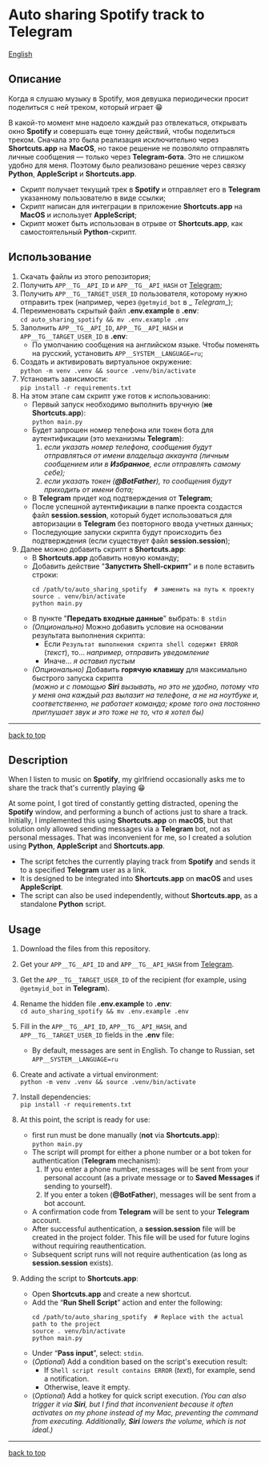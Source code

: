 # Auto sharing Spotify track to Telegram

[English](#Description)

## Описание

Когда я слушаю музыку в Spotify, моя девушка периодически просит поделиться с ней треком, который играет 😁

В какой-то момент мне надоело каждый раз отвлекаться, открывать окно __Spotify__ и совершать еще тонну действий, чтобы
поделиться треком. Сначала это была реализация исключительно через __Shortcuts.app__ на __MacOS__, но такое решение не
позволяло отправлять личные сообщения — только через __Telegram-бота__. Это не слишком удобно для меня.
Поэтому было реализовано решение через связку __Python__, __AppleScript__ и __Shortcuts.app__.

- Скрипт получает текущий трек в __Spotify__ и отправляет его в __Telegram__ указанному пользователю в виде ссылки;
- Скрипт написан для интеграции в приложение __Shortcuts.app__ на __MacOS__ и использует __AppleScript__;
- Скрипт может быть использован в отрыве от __Shortcuts.app__, как самостоятельный __Python__-скрипт.

## Использование

1. Скачать файлы из этого репозитория;
2. Получить `APP__TG__API_ID` и `APP__TG__API_HASH` от [Telegram](https://my.telegram.org);
3. Получить `APP__TG__TARGET_USER_ID` пользователя, которому нужно отправить трек (например, через `@getmyid_bot` в _
   _Telegram__);
4. Переименовать скрытый файл __.env.example__ в __.env__: \
   `cd auto_sharing_spotify && mv .env.example .env`
5. Заполнить `APP__TG__API_ID`, `APP__TG__API_HASH` и `APP__TG__TARGET_USER_ID` в __.env__:
    - По умолчанию сообщения на английском языке. Чтобы поменять на русский, установить `APP__SYSTEM__LANGUAGE=ru`;
6. Создать и активировать виртуальное окружение: \
   `python -m venv .venv && source .venv/bin/activate`
7. Установить зависимости: \
   `pip install -r requirements.txt`
8. На этом этапе сам скрипт уже готов к использованию:
    - Первый запуск необходимо выполнить вручную (__не __Shortcuts.app____): \
      `python main.py`
    - Будет запрошен номер телефона или токен бота для аутентификации (это
      механизмы __Telegram__):
        1. _если указать номер телефона, сообщения будут отправляться от имени владельца аккаунта (личным сообщением или
           в __Избранное__, если отправлять самому себе);_
        2. _если указать токен (__@BotFather__), то сообщения будут приходить от имени бота;_
    - В __Telegram__ придет код подтверждения от __Telegram__;
    - После успешной аутентификации в папке проекта создастся файл __session.session__, который будет использоваться
      для авторизации в __Telegram__ без повторного ввода учетных данных;
    - Последующие запуски скрипта будут происходить без подтверждения (если существует файл __session.session__);
9. Далее можно добавить скрипт в __Shortcuts.app__:
    - В __Shortcuts.app__ добавить новую команду;
    - Добавить действие "__Запустить Shell-скрипт__" и в поле вставить строки:
      ```bash:
      cd /path/to/auto_sharing_spotify  # заменить на путь к проекту
      source . venv/bin/activate
      python main.py
      ```
    - В пункте "__Передать входные данные__" выбрать: `B stdin`
    - _(Опционально)_ Можно добавить условие на основании результата выполнения скрипта:
        - Если `Результат выполнения скрипта shell содержит ERROR` (_текст_), то... _например, отправить уведомление_
        - Иначе... _я оставил пустым_
    - _(Опционально)_ Добавить __горячую клавишу__ для максимально быстрого запуска скрипта \
      _(можно и с помощью __Siri__ вызывать, но это не удобно, потому что у меня она каждый раз вылазит на телефоне, а
      не на ноутбуке и, соответственно, не работает команда; кроме того она постоянно приглушает звук и это тоже не то,
      что я хотел бы)_

---

[back to top](#auto-sharing-spotify-track-to-telegram)

## Description

When I listen to music on __Spotify__, my girlfriend occasionally asks me to share the track that's currently playing 😁

At some point, I got tired of constantly getting distracted, opening the __Spotify__ window, and performing a bunch of
actions just to share a track. Initially, I implemented this using __Shortcuts.app__ on __macOS__, but that solution
only allowed sending messages via a __Telegram__ bot, not as personal messages.
That was inconvenient for me, so I created a solution using __Python__, __AppleScript__ and __Shortcuts.app__.

- The script fetches the currently playing track from __Spotify__ and sends it to a specified __Telegram__ user as a
  link.
- It is designed to be integrated into __Shortcuts.app__ on __macOS__ and uses __AppleScript__.
- The script can also be used independently, without __Shortcuts.app__, as a standalone __Python__ script.

## Usage

1. Download the files from this repository.
2. Get your `APP__TG__API_ID` and `APP__TG__API_HASH` from [Telegram](https://my.telegram.org).
3. Get the `APP__TG__TARGET_USER_ID` of the recipient (for example, using `@getmyid_bot` in __Telegram__).
4. Rename the hidden file __.env.example__ to __.env__: \
   `cd auto_sharing_spotify && mv .env.example .env`
5. Fill in the `APP__TG__API_ID`, `APP__TG__API_HASH`, and `APP__TG__TARGET_USER_ID` fields in the __.env__ file:
    - By default, messages are sent in English. To change to Russian, set `APP__SYSTEM__LANGUAGE=ru`
6. Create and activate a virtual environment: \
   `python -m venv .venv && source .venv/bin/activate`
7. Install dependencies: \
   `pip install -r requirements.txt`
8. At this point, the script is ready for use:
    - first run must be done manually (__not__ via __Shortcuts.app__): \
      `python main.py`
    - The script will prompt for either a phone number or a bot token for authentication (__Telegram__ mechanism):
        1. If you enter a phone number, messages will be sent from your personal account (as a private message or to
           __Saved Messages__ if sending to yourself).
        2. If you enter a token (__@BotFather__), messages will be sent from a bot account.
    - A confirmation code from __Telegram__ will be sent to your __Telegram__ account.
    - After successful authentication, a __session.session__ file will be created in the project folder. This file will
      be used for future logins without requiring reauthentication.
    - Subsequent script runs will not require authentication (as long as __session.session__ exists).

9. Adding the script to __Shortcuts.app__:
    - Open __Shortcuts.app__ and create a new shortcut.
    - Add the “__Run Shell Script__” action and enter the following:
      ```bash:
      cd /path/to/auto_sharing_spotify  # Replace with the actual path to the project
      source . venv/bin/activate
      python main.py
      ```
    - Under “__Pass input__”, select: `stdin`.
    - (_Optional_) Add a condition based on the script's execution result:
        - If `Shell script result contains ERROR` (_text_), for example, send a notification.
        - Otherwise, leave it empty.
    - (_Optional_) Add a hotkey for quick script execution.
      _(You can also trigger it via __Siri__, but I find that inconvenient because it often activates on my phone
      instead of my Mac, preventing the command from executing. Additionally, __Siri__ lowers the volume, which is not
      ideal.)_

---

[back to top](#auto-sharing-spotify-track-to-telegram)
